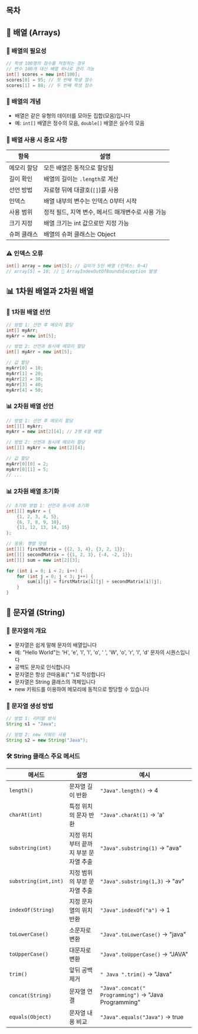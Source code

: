 ## 목차
## 🔢 배열 (Arrays)
### 📌 배열의 필요성
```java
// 학생 100명의 점수를 저장하는 경우
// 변수 100개 대신 배열 하나로 관리 가능
int[] scores = new int[100];
scores[0] = 95; // 첫 번째 학생 점수
scores[1] = 88; // 두 번째 학생 점수
```
### 📌 배열의 개념
- 배열은 같은 유형의 데이터를 모아둔 집합(모음)입니다
- 예: `int[]` 배열은 정수의 모음, `double[]` 배열은 실수의 모음
### 🔑 배열 사용 시 중요 사항

|항목|설명|
|---|---|
|메모리 할당|모든 배열은 동적으로 할당됨|
|길이 확인|배열의 길이는 `.length`로 계산|
|선언 방법|자료형 뒤에 대괄호(`[]`)를 사용|
|인덱스|배열 내부의 변수는 인덱스 0부터 시작|
|사용 범위|정적 필드, 지역 변수, 메서드 매개변수로 사용 가능|
|크기 지정|배열 크기는 int 값으로만 지정 가능|
|슈퍼 클래스|배열의 슈퍼 클래스는 Object|
### ⚠️ 인덱스 오류
```java
int[] array = new int[5]; // 길이가 5인 배열 (인덱스: 0~4)
// array[5] = 10; // 🚨 ArrayIndexOutOfBoundsException 발생
```
## 📊 1차원 배열과 2차원 배열
### 📌 1차원 배열 선언
```java
// 방법 1: 선언 후 메모리 할당
int[] myArr;
myArr = new int[5];

// 방법 2: 선언과 동시에 메모리 할당
int[] myArr = new int[5];

// 값 할당
myArr[0] = 10;
myArr[1] = 20;
myArr[2] = 30;
myArr[3] = 40;
myArr[4] = 50;
```
### 📊 2차원 배열 선언
```java
// 방법 1: 선언 후 메모리 할당
int[][] myArr;
myArr = new int[2][4]; // 2행 4열 배열

// 방법 2: 선언과 동시에 메모리 할당
int[][] myArr = new int[2][4];

// 값 할당
myArr[0][0] = 2;
myArr[0][1] = 5;
// ...
```
### 📊 2차원 배열 초기화
```java
// 초기화 방법 1: 선언과 동시에 초기화
int[][] myArr = {
    {1, 2, 3, 4, 5},
    {6, 7, 8, 9, 10},
    {11, 12, 13, 14, 15}
};

// 응용: 행렬 덧셈
int[][] firstMatrix = {{2, 3, 4}, {3, 2, 1}};
int[][] secondMatrix = {{1, 2, 3}, {-4, -2, 1}};
int[][] sum = new int[2][3];

for (int i = 0; i < 2; i++) {
    for (int j = 0; j < 3; j++) {
        sum[i][j] = firstMatrix[i][j] + secondMatrix[i][j];
    }
}
```
## 📝 문자열 (String)
### 📌 문자열의 개요
- 문자열은 쉽게 말해 문자의 배열입니다
- 예: "Hello World"는 'H', 'e', 'l', 'l', 'o', ' ', 'W', 'o', 'r', 'l', 'd' 문자의 시퀀스입니다
- 공백도 문자로 인식합니다
- 문자열은 항상 큰따옴표(" ")로 작성합니다
- 문자열은 String 클래스의 객체입니다
- new 키워드를 이용하여 메모리에 동적으로 할당할 수 있습니다
### 📌 문자열 생성 방법
```java
// 방법 1: 리터럴 방식
String s1 = "Java";

// 방법 2: new 키워드 사용
String s2 = new String("Java");
```
### 🛠️ String 클래스 주요 메서드
|메서드|설명|예시|
|---|---|---|
|`length()`|문자열 길이 반환|`"Java".length()` → 4|
|`charAt(int)`|특정 위치의 문자 반환|`"Java".charAt(1)` → 'a'|
|`substring(int)`|지정 위치부터 끝까지 부분 문자열 추출|`"Java".substring(1)` → "ava"|
|`substring(int,int)`|지정 범위의 부분 문자열 추출|`"Java".substring(1,3)` → "av"|
|`indexOf(String)`|지정 문자열의 위치 반환|`"Java".indexOf("a")` → 1|
|`toLowerCase()`|소문자로 변환|`"Java".toLowerCase()` → "java"|
|`toUpperCase()`|대문자로 변환|`"Java".toUpperCase()` → "JAVA"|
|`trim()`|앞뒤 공백 제거|`" Java ".trim()` → "Java"|
|`concat(String)`|문자열 연결|`"Java".concat(" Programming")` → "Java Programming"|
|`equals(Object)`|문자열 내용 비교|`"Java".equals("Java")` → true|